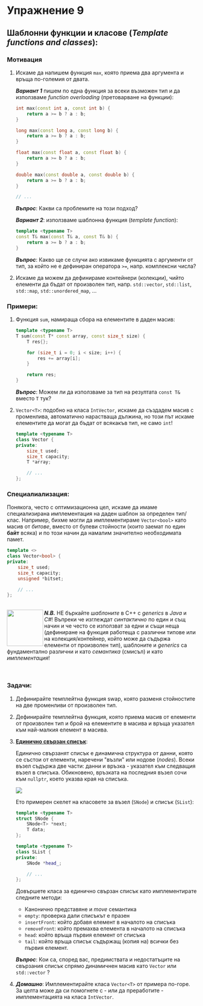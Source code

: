 # Упражнение 9

## Шаблонни функции и класове (_Template functions and classes_):

### Мотивация

1. Искаме да напишем функция `max`, която приема два аргумента и връща по-големия от двата.

	_**Вариант 1**_ пишем по една функция за всеки възможен тип и да използваме _function overloading_ (претоварване на функции):
	```cpp
	int max(const int a, const int b) {
		return a >= b ? a : b;
	}

	long max(const long a, const long b) {
		return a >= b ? a : b;
	}

	float max(const float a, const float b) {
		return a >= b ? a : b;
	}

	double max(const double a, const double b) {
		return a >= b ? a : b;
	}

	// ...
	```

 	_**Въпрос**_: Какви са проблемите на този подход?

 	_**Вариант 2**_: използваме шаблонна функция (_template function_):
	```cpp
	template <typename T>
	const T& max(const T& a, const T& b) {
		return a >= b ? a : b;
	}
	```

 	_**Въпрос**_: Какво ще се случи ако извикаме функцията с аргументи от тип, за който не е дефиниран оператора `>=`, напр. комплексни числа?

2. Искаме да можем да дефинираме контейнери (колекции), чийто елементи да бъдат от произволен тип, напр. `std::vector`, `std::list`, `std::map`, `std::unordered_map`, ...


### Примери:

1. Функция `sum`, намираща сбора на елементите в даден масив:
	```cpp
	template <typename T>
	T sum(const T* const array, const size_t size) {
		T res{};

		for (size_t i = 0; i < size; i++) {
			res += array[i];
		}

		return res;
	}
	```

 	_**Въпрос**_: Можем ли да използваме за тип на резултата `const T&` вместо `Т` тук?


2. `Vector<T>`: подобно на класа `IntVector`, искаме да създадем масив с променлива, автоматично нарастваща дължина, но този път искаме елементите да могат да бъдат oт всякакъв тип, не само `int`!
	```cpp
	template <typename T>
	class Vector {
	private:
		size_t used;
		size_t capacity;
		T *array;

		// ...
	};
	```


### Специалиализация:

Понякога, често с оптимизационна цел, искаме да имаме специализирана имплементация на даден шаблон за определен тип/клас. Например, бихме могли да имплементираме `Vector<bool>` като масив от _битове_, вместо от булеви стойности (които заемат по един **байт** всяка) и по този начин да намалим значително необходимата памет.

```cpp
template <>
class Vector<bool> {
private:
	size_t used;
	size_t capacity;
	unsigned *bitset;

	// ...
};
```

<br/><img src="https://www.freeiconspng.com/thumbs/warning-icon-png/status-warning-icon-png-29.png" align="left" width="96px"/>  _**N.B.**_ НЕ бъркайте _шаблоните_ в С++ с _generics_ в _Java_ и _C#_! Въпреки че изглеждат _синтактично_ по един и същ начин и че често се използват за едни и същи неща (дефиниране на функция работеща с различни типове или на колекция/контейнер, който може да съдържа елементи от произволен тип), шаблоните и _generics_ са фундаментално различни и като _семантика_ (смисъл) и като _имплементация_! 

<br clear="left"/>

### Задачи:

1. Дефинирайте темплейтна функция swap, която разменя стойностите на две променливи от произволен тип.


2. Дефинирайте темплейтна функция, която приема масив от елементи от произволен тип и брой на елементите в масива и връща указател към най-малкия елемент в масива.


3. [**Единично свързан списък**](https://www.geeksforgeeks.org/data-structures/linked-list/singly-linked-list/):

	Единично свързанят списък е динамична структура от данни, която се състои от елементи, наречени "възли" или нодове (_nodes_). Всеки възел съдържа две части: данни и връзка - указател към следващия възел в списъка. Обикновено, връзката на последния възел сочи към `nullptr`, което указва края на списъка.

	<img src="https://media.geeksforgeeks.org/wp-content/uploads/20220816144425/LLdrawio.png"/>

	Ето примерен скелет на класовете за възел (`SNode`) и списък (`SList`):
	```cpp
	template <typename T>
	struct SNode {
		SNode<T> *next;
		T data;
	};

	template <typename T>
	class SList {
	private:
		SNode *head_;

		// ...
	};
	```

	Довършете класа за единично свързан списък като имплементирате
	следните методи:
	 - Канонично представяне и _move_ семантика
	 - `empty`: проверка дали списъкът е празен
	 - `insertFront`: който добавя елемент в началото на списъка
	 - `removeFront`: който премахва елемента в началото на списъка
	 - `head`: който връща първия елемент от списъка
	 - `tail`: който връща списък съдържащ (копия на) всички без първия елемент.

	_**Въпрос**_: Кои са, според вас, предимствата и недостатъците на свързания списък спрямо динамичнен масив като `Vector` или `std::vector` ?

4. _**Домашно**_: Имплементирайте класа `Vector<T>` от примера по-горе. За целта може да си помогнете с - или да преработите - имплементацията на класа `IntVector`.
